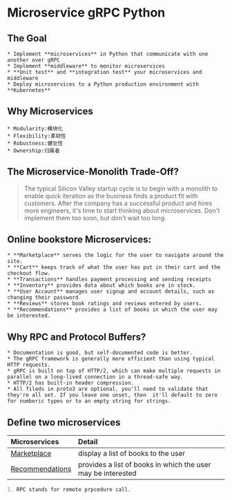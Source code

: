 # Microservice gRPC Python

## The Goal
    * Implement **microservices** in Python that communicate with one another over gRPC
    * Implement **middleware** to monitor microservices
    * **Unit test** and **integration test** your microservices and middleware
    * Deploy microservices to a Python production environment with **Kubernetes**

## Why Microservices
    * Modularity:模块化
    * Flexibility:柔韧性
    * Robustness:健壮性
    * Ownership:归属者

## The Microservice-Monolith Trade-Off?
> The typical Silicon Valley startup cycle is to begin with a monolith to enable quick iteration as the business finds a product fit with customers. After the company has a successful product and hires more engineers, it's time to start thinking about microservices.
> Don't implement them too soon, but don't wait too long.

## Online bookstore Microservices:
    * **Marketplace** serves the logic for the user to navigate around the site.
    * **Cart** keeps track of what the user has put in their cart and the checkout flow.
    * **Transactions** handles payment processing and sending receipts
    * **Inventory** provides data about which books are in stock.
    * **User Account** manages user signup and account details, such as changing their password
    * **Reviews** stores book ratings and reviews entered by users.
    * **Recommendations** provides a list of books in which the user may be interested.


## Why RPC and Protocol Buffers?
    * Documentation is good, but self-documented code is better.
    * The gRPC framework is generally more efficient than using typical HTTP requests.
    * gRPC is built on top of HTTP/2, which can make multiple requests in parallel on a long-lived connection in a thread-safe way.
    * HTTP/2 has built-in header compression.
    * All fileds in proto3 are optional. you'll need to validate that they're all set. If you leave one unset, then  it'll default to zero for numberic types or to an empty string for strings.


## Define two microservices
| Microservices| Detail|
|:-------------|:------|
|[Marketplace](./marketplace/README.md)|display a list of books to the user|
|[Recommendations](./recommendations/README.md)|provides a list of books in which the user may be interested|


```markdown
1. RPC stands for remote prpcedure call.
```
